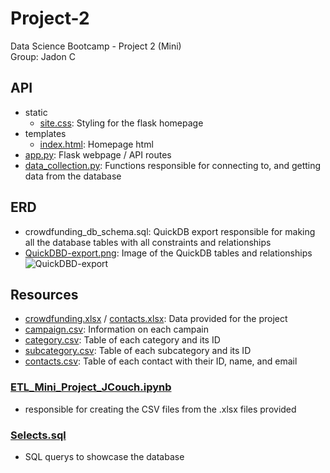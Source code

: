 # Project-2
Data Science Bootcamp - Project 2 (Mini) <br>
Group: Jadon C

## API
- static
  - [site.css](https://github.com/Jadon55/Project-2/blob/main/API/static/site.css): Styling for the flask homepage
- templates
  - [index.html](https://github.com/Jadon55/Project-2/blob/main/API/templates/index.html): Homepage html
- [app.py](https://github.com/Jadon55/Project-2/blob/main/API/app.py): Flask webpage / API routes
- [data_collection.py](https://github.com/Jadon55/Project-2/blob/main/API/data_collection.py): Functions responsible for connecting to, and getting data from the database
  
## ERD
- crowdfunding_db_schema.sql: QuickDB export responsible for making all the database tables with all constraints and relationships
- [QuickDBD-export.png](https://github.com/Jadon55/Project-2/blob/main/ERD/crowdfunding_db_schema.sql): Image of the QuickDB tables and relationships ![QuickDBD-export](https://github.com/Jadon55/Project-2/assets/78763124/9c155882-1a27-49ae-a9a0-cca407f332de)
  
## Resources
- [crowdfunding.xlsx](https://github.com/Jadon55/Project-2/blob/main/Resources/crowdfunding.xlsx) / [contacts.xlsx](https://github.com/Jadon55/Project-2/blob/main/Resources/contacts.xlsx): Data provided for the project
- [campaign.csv](https://github.com/Jadon55/Project-2/blob/main/Resources/campaign.csv): Information on each campain
- [category.csv](https://github.com/Jadon55/Project-2/blob/main/Resources/category.csv): Table of each category and its ID
- [subcategory.csv](https://github.com/Jadon55/Project-2/blob/main/Resources/subcategory.csv): Table of each subcategory and its ID
- [contacts.csv](https://github.com/Jadon55/Project-2/blob/main/Resources/contacts.csv): Table of each contact with their ID, name, and email

### [ETL_Mini_Project_JCouch.ipynb](https://github.com/Jadon55/Project-2/blob/main/ETL_Mini_Project_JCouch.ipynb)
- responsible for creating the CSV files from the .xlsx files provided

### [Selects.sql](https://github.com/Jadon55/Project-2/blob/main/Selects.sql)
- SQL querys to showcase the database
